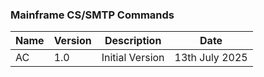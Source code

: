 ### Mainframe CS/SMTP Commands

| Name | Version | Description | Date |
| ----------- | ----------- | ----------- | ----------- |
| AC | 1.0 | Initial Version | 13th July 2025 |

